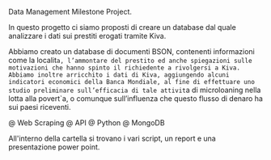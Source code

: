 Data Management Milestone Project.

In questo progetto ci siamo proposti di creare un database dal quale analizzare i dati sui prestiti erogati tramite Kiva.

Abbiamo creato un database di documenti BSON, contenenti informazioni come la localit`a, l’ammontare del prestito ed anche spiegazioni sulle motivazioni che hanno spinto il
richiedente a rivolgersi a Kiva. Abbiamo inoltre arricchito i dati di Kiva, aggiungendo alcuni indicatori economici della
Banca Mondiale, al fine di effettuare uno studio preliminare sull’efficacia di tale attivit`a di microloaning nella lotta alla
povert`a, o comunque sull’influenza che questo flusso di denaro ha sui paesi riceventi.

@ Web Scraping
@ API
@ Python
@ MongoDB

All'interno della cartella si trovano i vari script, un report e una presentazione power point.
